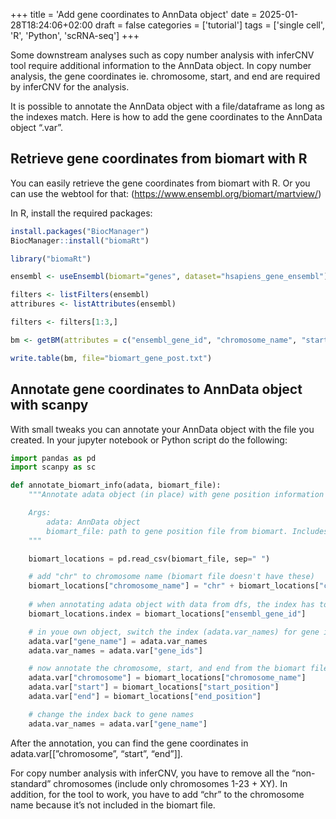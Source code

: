 +++
title = 'Add gene coordinates to AnnData object'
date = 2025-01-28T18:24:06+02:00
draft = false
categories = ['tutorial']
tags = ['single cell', 'R', 'Python', 'scRNA-seq']
+++



Some downstream analyses such as copy number analysis with inferCNV tool require
 additional information to the AnnData object. In copy number analysis, the gene 
coordinates ie. chromosome, start, and end are required by inferCNV for the analysis.

It is possible to annotate the AnnData object with a file/dataframe as long as the 
indexes match. Here is how to add the gene coordinates to the AnnData object “.var”. 

## Retrieve gene coordinates from biomart with R

You can easily retrieve the gene coordinates from biomart with R.
 Or you can use the webtool for that: (https://www.ensembl.org/biomart/martview/)

In R, install the required packages:

```r
install.packages("BiocManager")
BiocManager::install("biomaRt")

library("biomaRt")

ensembl <- useEnsembl(biomart="genes", dataset="hsapiens_gene_ensembl")

filters <- listFilters(ensembl)
attribures <- listAttributes(ensembl)

filters <- filters[1:3,]

bm <- getBM(attributes = c("ensembl_gene_id", "chromosome_name", "start_position", "end_position"), mart=ensembl)

write.table(bm, file="biomart_gene_post.txt")
```

## Annotate gene coordinates to AnnData object with scanpy

With small tweaks you can annotate your AnnData object with the file you created. 
In your jupyter notebook or Python script do the following:

```python
import pandas as pd
import scanpy as sc

def annotate_biomart_info(adata, biomart_file):
	"""Annotate adata object (in place) with gene position information from biomart.

	Args:
		adata: AnnData object
		biomart_file: path to gene position file from biomart. Includes columns ["ensembl_gene_id", "chromosome_name", "start_position","end_position"]
	"""

	biomart_locations = pd.read_csv(biomart_file, sep=" ")

	# add "chr" to chromosome name (biomart file doesn't have these)
	biomart_locations["chromosome_name"] = "chr" + biomart_locations["chromosome_name"]
	
	# when annotating adata object with data from dfs, the index has to match
	biomart_locations.index = biomart_locations["ensembl_gene_id"]

	# in youe own object, switch the index (adata.var_names) for gene ids so that it matches the biomart file index
	adata.var["gene_name"] = adata.var_names
	adata.var_names = adata.var["gene_ids"]

	# now annotate the chromosome, start, and end from the biomart file
	adata.var["chromosome"] = biomart_locations["chromosome_name"]
	adata.var["start"] = biomart_locations["start_position"]
	adata.var["end"] = biomart_locations["end_position"]

	# change the index back to gene names
	adata.var_names = adata.var["gene_name"]
```

After the annotation, you can find the gene coordinates in 
adata.var[[”chromosome”, “start”, “end”]]. 

For copy number analysis with inferCNV, you have to remove all the “non-standard”
 chromosomes (include only chromosomes 1-23 + XY). In addition, for the tool to work,
 you have to add “chr” to the chromosome name because it’s not included in the biomart
 file.

